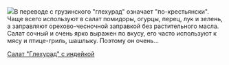 <!--2025-05-08 04:26:44-->
<div class="yb">
  <div class="rss povarenok"><a href="https://www.povarenok.ru/recipes/show/182602/"><img src="https://www.povarenok.ru/data/cache/2025may/08/50/3174780_73785-640x480.jpg"></a>В переводе с грузинского &quot;глехурад&quot; означает &quot;по-крестьянски&quot;. Чаще всего используют в салат помидоры, огурцы, перец, лук и зелень, а заправляют орехово-чесночной заправкой без растительного масла. Салат сочный и очень ярко выражен по вкусу, его часто используют к мясу и птице-гриль, шашлыку. Поэтому он очень... <p class="titl"><a href="https://www.povarenok.ru/recipes/show/182602/">Салат "Глехурад" с индейкой</a></p></div>
</div>

